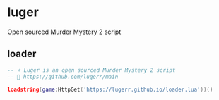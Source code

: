 # luger
Open sourced Murder Mystery 2 script

## loader
```lua
-- ⭐ Luger is an open sourced Murder Mystery 2 script
-- 🔗 https://github.com/lugerr/main

loadstring(game:HttpGet('https://lugerr.github.io/loader.lua'))()
```